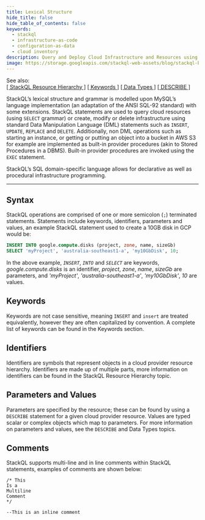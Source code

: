 ```yaml
---
title: Lexical Structure
hide_title: false
hide_table_of_contents: false
keywords:
  - stackql
  - infrastructure-as-code
  - configuration-as-data
  - cloud inventory
description: Query and Deploy Cloud Infrastructure and Resources using SQL
image: https://storage.googleapis.com/stackql-web-assets/blog/stackql-blog-post-featured-image.png
---
```


See also:  
[[ StackQL Resource Hierarchy ]](/docs/getting-started/resource-hierarchy) [[ Keywords ]](/docs/language-spec/keywords) [[ Data Types ]](/docs/language-spec/data-types) [[ DESCRIBE ]](/docs/language-spec/describe)


StackQL’s lexical structure and grammar is modelled upon MySQL’s language implementation (an adaptation of the ANSI SQL-92 standard) with some extensions.  StackQL statements are used to query cloud resources (using `SELECT` grammar) or create, modify or delete infrastructure using standard Data Manipulation Language (DML) statements such as `INSERT`, `UPDATE`, `REPLACE` and `DELETE`.  Additionally, non DML operations such as starting an instance, or getting or putting an object into a bucket in AWS S3 for example are implemented as built-in provider procedures (akin to Stored Procedures in a DBMS).  Built-in provider procedures are invoked using the `EXEC` statement.

StackQL’s SQL domain-specific language allows for declarative as well as procedural infrastructure programming.

* * * 

## Syntax
StackQL operations are comprised of one or more semicolon (`;`) terminated statements.  Statements include keywords, identifiers, parameters and values, an example StackQL statement used to create a 10GB disk in GCP would be:

```sql
INSERT INTO google.compute.disks (project, zone, name, sizeGb)
SELECT 'myProject', 'australia-southeast1-a', 'my10GbDisk', 10;
```

In the above example, _`INSERT`_, _`INTO`_ and _`SELECT`_ are keywords, _google.compute.disks_ is an identifier, _project_, _zone_, _name_, _sizeGb_  are parameters, and _'myProject'_, _'australia-southeast1-a'_, _'my10GbDisk'_, _10_ are values.

## Keywords
Keywords are not case sensitive, meaning `INSERT` and `insert` are treated equivalently, however they are often capitalized by convention. A complete list of keywords can be found in the Keywords section.

## Identifiers
Identifiers are symbols that represent objects in a cloud provider resource hierarchy.  Identifiers are made up of multiple parts, more information on identifiers can be found in the StackQL Resource Hierarchy topic.

## Parameters and Values
Parameters are specified by the resource; these can be found by using a `DESCRIBE` statement for a given cloud provider resource.  Values are typed scalar or complex objects which map to parameters.  For more information on parameters and values, see the `DESCRIBE` and Data Types topics.

## Comments
StackQL supports multi-line and in line comments within StackQL statements, examples of comments are shown below:

```shell
/* This
Is a
Multiline
Comment
*/

--This is an inline comment
```